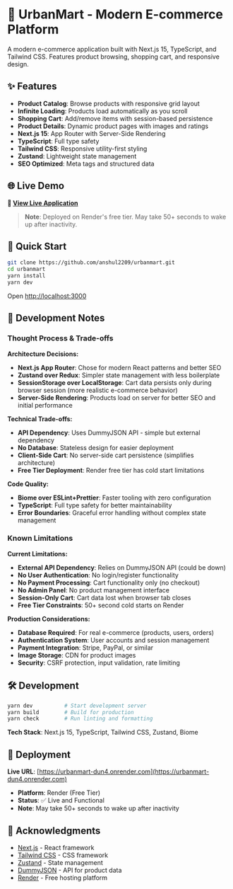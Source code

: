 # 🛒 UrbanMart - Modern E-commerce Platform

A modern e-commerce application built with Next.js 15, TypeScript, and Tailwind CSS. Features product browsing, shopping cart, and responsive design.

## ✨ Features

- **Product Catalog**: Browse products with responsive grid layout
- **Infinite Loading**: Products load automatically as you scroll
- **Shopping Cart**: Add/remove items with session-based persistence
- **Product Details**: Dynamic product pages with images and ratings
- **Next.js 15**: App Router with Server-Side Rendering
- **TypeScript**: Full type safety
- **Tailwind CSS**: Responsive utility-first styling
- **Zustand**: Lightweight state management
- **SEO Optimized**: Meta tags and structured data

## 🌐 Live Demo

**🚀 [View Live Application](https://urbanmart-dun4.onrender.com)**

> **Note**: Deployed on Render's free tier. May take 50+ seconds to wake up after inactivity.

## 🚀 Quick Start

```bash
git clone https://github.com/anshul2209/urbanmart.git
cd urbanmart
yarn install
yarn dev
```

Open [http://localhost:3000](http://localhost:3000)

## 💭 Development Notes

### Thought Process & Trade-offs

**Architecture Decisions:**
- **Next.js App Router**: Chose for modern React patterns and better SEO
- **Zustand over Redux**: Simpler state management with less boilerplate
- **SessionStorage over LocalStorage**: Cart data persists only during browser session (more realistic e-commerce behavior)
- **Server-Side Rendering**: Products load on server for better SEO and initial performance

**Technical Trade-offs:**
- **API Dependency**: Uses DummyJSON API - simple but external dependency
- **No Database**: Stateless design for easier deployment
- **Client-Side Cart**: No server-side cart persistence (simplifies architecture)
- **Free Tier Deployment**: Render free tier has cold start limitations

**Code Quality:**
- **Biome over ESLint+Prettier**: Faster tooling with zero configuration
- **TypeScript**: Full type safety for better maintainability
- **Error Boundaries**: Graceful error handling without complex state management

### Known Limitations

**Current Limitations:**
- **External API Dependency**: Relies on DummyJSON API (could be down)
- **No User Authentication**: No login/register functionality
- **No Payment Processing**: Cart functionality only (no checkout)
- **No Admin Panel**: No product management interface
- **Session-Only Cart**: Cart data lost when browser tab closes
- **Free Tier Constraints**: 50+ second cold starts on Render

**Production Considerations:**
- **Database Required**: For real e-commerce (products, users, orders)
- **Authentication System**: User accounts and session management
- **Payment Integration**: Stripe, PayPal, or similar
- **Image Storage**: CDN for product images
- **Security**: CSRF protection, input validation, rate limiting

## 🛠️ Development

```bash
yarn dev          # Start development server
yarn build        # Build for production
yarn check        # Run linting and formatting
```

**Tech Stack**: Next.js 15, TypeScript, Tailwind CSS, Zustand, Biome

## 🚀 Deployment

**Live URL**: [https://urbanmart-dun4.onrender.com](https://urbanmart-dun4.onrender.com)

- **Platform**: Render (Free Tier)
- **Status**: ✅ Live and Functional
- **Note**: May take 50+ seconds to wake up after inactivity

## 🙏 Acknowledgments

- [Next.js](https://nextjs.org/) - React framework
- [Tailwind CSS](https://tailwindcss.com/) - CSS framework
- [Zustand](https://zustand-demo.pmnd.rs/) - State management
- [DummyJSON](https://dummyjson.com/) - API for product data
- [Render](https://render.com/) - Free hosting platform
